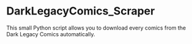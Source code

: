 # DarkLegacyComics_Scraper

This small Python script allows you to download every comics from the Dark Legacy Comics automatically.
